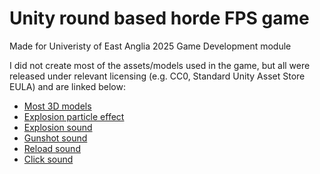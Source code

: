 # Unity round based horde FPS game
Made for Univeristy of East Anglia 2025 Game Development module

I did not create most of the assets/models used in the game, but all were released under relevant licensing (e.g. CC0, Standard Unity Asset Store EULA) and are linked below:
- [Most 3D models](https://quaternius.com/)
- [Explosion particle effect](https://assetstore.unity.com/packages/vfx/particles/particle-pack-127325)
- [Explosion sound](https://assetstore.unity.com/packages/audio/sound-fx/shooting-sound-177096)
- [Gunshot sound](https://freesound.org/s/369528/)
- [Reload sound](https://freesound.org/s/585256/) 
- [Click sound](https://freesound.org/s/580827/)
